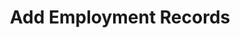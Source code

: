 ---
title: Add Employment Records
excerpt: >-
  Adds officer employment records to an agency. Can only add records for
  officers that already exist in the database. User must be a contributor.
api:
  file: agencies.json
  operationId: addOfficers
deprecated: false
hidden: false
metadata:
  title: ''
  description: ''
  robots: index
next:
  description: ''
---